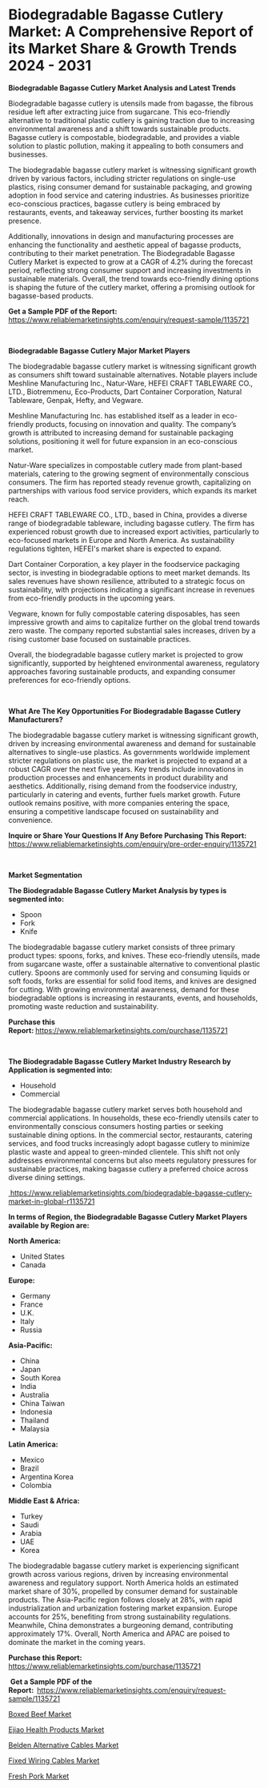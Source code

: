 <p><h1>Biodegradable Bagasse Cutlery Market: A Comprehensive Report of its Market Share & Growth Trends 2024 - 2031</h1></p><p><strong>Biodegradable Bagasse Cutlery Market Analysis and Latest Trends</strong></p>
<p><p>Biodegradable bagasse cutlery is utensils made from bagasse, the fibrous residue left after extracting juice from sugarcane. This eco-friendly alternative to traditional plastic cutlery is gaining traction due to increasing environmental awareness and a shift towards sustainable products. Bagasse cutlery is compostable, biodegradable, and provides a viable solution to plastic pollution, making it appealing to both consumers and businesses.</p><p>The biodegradable bagasse cutlery market is witnessing significant growth driven by various factors, including stricter regulations on single-use plastics, rising consumer demand for sustainable packaging, and growing adoption in food service and catering industries. As businesses prioritize eco-conscious practices, bagasse cutlery is being embraced by restaurants, events, and takeaway services, further boosting its market presence. </p><p>Additionally, innovations in design and manufacturing processes are enhancing the functionality and aesthetic appeal of bagasse products, contributing to their market penetration. The Biodegradable Bagasse Cutlery Market is expected to grow at a CAGR of 4.2% during the forecast period, reflecting strong consumer support and increasing investments in sustainable materials. Overall, the trend towards eco-friendly dining options is shaping the future of the cutlery market, offering a promising outlook for bagasse-based products.</p></p>
<p><strong>Get a Sample PDF of the Report:&nbsp;</strong> <a href="https://www.reliablemarketinsights.com/enquiry/request-sample/1135721?utm_campaign=1355&utm_medium=2&utm_source=Github&utm_content=ia&utm_term=19102024&utm_id=biodegradable-bagasse-cutlery">https://www.reliablemarketinsights.com/enquiry/request-sample/1135721</a></p>
<p>&nbsp;</p>
<p><strong>Biodegradable Bagasse Cutlery Major Market Players</strong></p>
<p><p>The biodegradable bagasse cutlery market is witnessing significant growth as consumers shift toward sustainable alternatives. Notable players include Meshline Manufacturing Inc., Natur-Ware, HEFEI CRAFT TABLEWARE CO., LTD., Biotremmenu, Eco-Products, Dart Container Corporation, Natural Tableware, Genpak, Hefty, and Vegware.</p><p>Meshline Manufacturing Inc. has established itself as a leader in eco-friendly products, focusing on innovation and quality. The company’s growth is attributed to increasing demand for sustainable packaging solutions, positioning it well for future expansion in an eco-conscious market.</p><p>Natur-Ware specializes in compostable cutlery made from plant-based materials, catering to the growing segment of environmentally conscious consumers. The firm has reported steady revenue growth, capitalizing on partnerships with various food service providers, which expands its market reach.</p><p>HEFEI CRAFT TABLEWARE CO., LTD., based in China, provides a diverse range of biodegradable tableware, including bagasse cutlery. The firm has experienced robust growth due to increased export activities, particularly to eco-focused markets in Europe and North America. As sustainability regulations tighten, HEFEI's market share is expected to expand.</p><p>Dart Container Corporation, a key player in the foodservice packaging sector, is investing in biodegradable options to meet market demands. Its sales revenues have shown resilience, attributed to a strategic focus on sustainability, with projections indicating a significant increase in revenues from eco-friendly products in the upcoming years.</p><p>Vegware, known for fully compostable catering disposables, has seen impressive growth and aims to capitalize further on the global trend towards zero waste. The company reported substantial sales increases, driven by a rising customer base focused on sustainable practices.</p><p>Overall, the biodegradable bagasse cutlery market is projected to grow significantly, supported by heightened environmental awareness, regulatory approaches favoring sustainable products, and expanding consumer preferences for eco-friendly options.</p></p>
<p>&nbsp;</p>
<p><strong>What Are The Key Opportunities For Biodegradable Bagasse Cutlery Manufacturers?</strong></p>
<p><p>The biodegradable bagasse cutlery market is witnessing significant growth, driven by increasing environmental awareness and demand for sustainable alternatives to single-use plastics. As governments worldwide implement stricter regulations on plastic use, the market is projected to expand at a robust CAGR over the next five years. Key trends include innovations in production processes and enhancements in product durability and aesthetics. Additionally, rising demand from the foodservice industry, particularly in catering and events, further fuels market growth. Future outlook remains positive, with more companies entering the space, ensuring a competitive landscape focused on sustainability and convenience.</p></p>
<p><strong>Inquire or Share Your Questions If Any Before Purchasing This Report:</strong> <a href="https://www.reliablemarketinsights.com/enquiry/pre-order-enquiry/1135721?utm_campaign=1355&utm_medium=2&utm_source=Github&utm_content=ia&utm_term=19102024&utm_id=biodegradable-bagasse-cutlery">https://www.reliablemarketinsights.com/enquiry/pre-order-enquiry/1135721</a></p>
<p>&nbsp;</p>
<p><strong>Market Segmentation</strong></p>
<p><strong>The Biodegradable Bagasse Cutlery Market Analysis by types is segmented into:</strong></p>
<p><ul><li>Spoon</li><li>Fork</li><li>Knife</li></ul></p>
<p><p>The biodegradable bagasse cutlery market consists of three primary product types: spoons, forks, and knives. These eco-friendly utensils, made from sugarcane waste, offer a sustainable alternative to conventional plastic cutlery. Spoons are commonly used for serving and consuming liquids or soft foods, forks are essential for solid food items, and knives are designed for cutting. With growing environmental awareness, demand for these biodegradable options is increasing in restaurants, events, and households, promoting waste reduction and sustainability.</p></p>
<p><strong>Purchase this Report:&nbsp;</strong><a href="https://www.reliablemarketinsights.com/purchase/1135721?utm_campaign=1355&utm_medium=2&utm_source=Github&utm_content=ia&utm_term=19102024&utm_id=biodegradable-bagasse-cutlery">https://www.reliablemarketinsights.com/purchase/1135721</a></p>
<p>&nbsp;</p>
<p><strong>The Biodegradable Bagasse Cutlery Market Industry Research by Application is segmented into:</strong></p>
<p><ul><li>Household</li><li>Commercial</li></ul></p>
<p><p>The biodegradable bagasse cutlery market serves both household and commercial applications. In households, these eco-friendly utensils cater to environmentally conscious consumers hosting parties or seeking sustainable dining options. In the commercial sector, restaurants, catering services, and food trucks increasingly adopt bagasse cutlery to minimize plastic waste and appeal to green-minded clientele. This shift not only addresses environmental concerns but also meets regulatory pressures for sustainable practices, making bagasse cutlery a preferred choice across diverse dining settings.</p></p>
<p><a href="https://www.reliablemarketinsights.com/biodegradable-bagasse-cutlery-market-in-global-r1135721?utm_campaign=1355&utm_medium=2&utm_source=Github&utm_content=ia&utm_term=19102024&utm_id=biodegradable-bagasse-cutlery">&nbsp;https://www.reliablemarketinsights.com/biodegradable-bagasse-cutlery-market-in-global-r1135721</a></p>
<p><strong>In terms of Region, the Biodegradable Bagasse Cutlery Market Players available by Region are:</strong></p>
<p>
    <p> <strong> North America: </strong>
        <ul>
            <li>United States</li>
            <li>Canada</li>
        </ul>
        </p> 
    <p> <strong> Europe: </strong>
        <ul>
            <li>Germany</li>
            <li>France</li>
            <li>U.K.</li>
            <li>Italy</li>
            <li>Russia</li>
        </ul>
        </p> 
    <p> <strong> Asia-Pacific: </strong>
        <ul>
            <li>China</li>
            <li>Japan</li>
            <li>South Korea</li>
            <li>India</li>
            <li>Australia</li>
            <li>China Taiwan</li>
            <li>Indonesia</li>
            <li>Thailand</li>
            <li>Malaysia</li>
        </ul>
        </p> 
    <p> <strong> Latin America: </strong>
        <ul>
            <li>Mexico</li>
            <li>Brazil</li>
            <li>Argentina Korea</li>
            <li>Colombia</li>
        </ul>
        </p> 
    <p> <strong> Middle East & Africa: </strong>
        <ul>
            <li>Turkey</li>
            <li>Saudi</li>
            <li>Arabia</li>
            <li>UAE</li>
            <li>Korea</li>
        </ul>
    </p>
    </p>
<p><p>The biodegradable bagasse cutlery market is experiencing significant growth across various regions, driven by increasing environmental awareness and regulatory support. North America holds an estimated market share of 30%, propelled by consumer demand for sustainable products. The Asia-Pacific region follows closely at 28%, with rapid industrialization and urbanization fostering market expansion. Europe accounts for 25%, benefiting from strong sustainability regulations. Meanwhile, China demonstrates a burgeoning demand, contributing approximately 17%. Overall, North America and APAC are poised to dominate the market in the coming years.</p></p>
<p><strong>Purchase this Report: </strong><a href="https://www.reliablemarketinsights.com/purchase/1135721?utm_campaign=1355&utm_medium=2&utm_source=Github&utm_content=ia&utm_term=19102024&utm_id=biodegradable-bagasse-cutlery">https://www.reliablemarketinsights.com/purchase/1135721</a></p>
<p>&nbsp;<strong>Get a Sample PDF of the Report:&nbsp;&nbsp;</strong><a href="https://www.reliablemarketinsights.com/enquiry/request-sample/1135721?utm_campaign=1355&utm_medium=2&utm_source=Github&utm_content=ia&utm_term=19102024&utm_id=biodegradable-bagasse-cutlery">https://www.reliablemarketinsights.com/enquiry/request-sample/1135721</a></p>
<p><strong></strong></p>
<p><p><a href="https://www.linkedin.com/pulse/evaluating-global-boxed-beef-market-trends-growth-opportunities-phyde?utm_campaign=1355&utm_medium=2&utm_source=Github&utm_content=ia&utm_term=19102024&utm_id=biodegradable-bagasse-cutlery">Boxed Beef Market</a></p><p><a href="https://github.com/luckyshygirl/Market-Research-Report-List-6/blob/main/ejiao-health-products-market.md?utm_campaign=1355&utm_medium=2&utm_source=Github&utm_content=ia&utm_term=19102024&utm_id=biodegradable-bagasse-cutlery">Ejiao Health Products Market</a></p><p><a href="https://www.linkedin.com/pulse/belden-alternative-cables-market-size-share-growth-analysis-fsk8f?utm_campaign=1355&utm_medium=2&utm_source=Github&utm_content=ia&utm_term=19102024&utm_id=biodegradable-bagasse-cutlery">Belden Alternative Cables Market</a></p><p><a href="https://www.linkedin.com/pulse/fixed-wiring-cables-spectrum-usage-patterns-sector-evolution-qwfqf?utm_campaign=1355&utm_medium=2&utm_source=Github&utm_content=ia&utm_term=19102024&utm_id=biodegradable-bagasse-cutlery">Fixed Wiring Cables Market</a></p><p><a href="https://www.linkedin.com/pulse/fresh-pork-market-consolidation-impact-structure-2024-2031-d8fye?utm_campaign=1355&utm_medium=2&utm_source=Github&utm_content=ia&utm_term=19102024&utm_id=biodegradable-bagasse-cutlery">Fresh Pork Market</a></p></p>